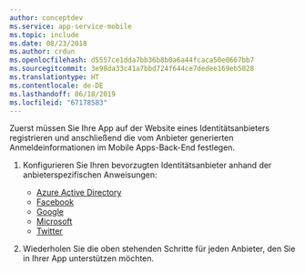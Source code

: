 ```yaml
---
author: conceptdev
ms.service: app-service-mobile
ms.topic: include
ms.date: 08/23/2018
ms.author: crdun
ms.openlocfilehash: d5557ce1dda7bb36b8b0a6a44fcaca50e0667bb7
ms.sourcegitcommit: 3e98da33c41a7bbd724f644ce7dedee169eb5028
ms.translationtype: HT
ms.contentlocale: de-DE
ms.lasthandoff: 06/18/2019
ms.locfileid: "67178583"
---
```

Zuerst müssen Sie Ihre App auf der Website eines Identitätsanbieters registrieren und anschließend die vom Anbieter generierten Anmeldeinformationen im Mobile Apps-Back-End festlegen.

1. Konfigurieren Sie Ihren bevorzugten Identitätsanbieter anhand der anbieterspezifischen Anweisungen:

   * [Azure Active Directory](../articles/app-service/configure-authentication-provider-aad.md)
   * [Facebook](../articles/app-service/configure-authentication-provider-facebook.md)
   * [Google](../articles/app-service/configure-authentication-provider-google.md)
   * [Microsoft](../articles/app-service/configure-authentication-provider-microsoft.md)
   * [Twitter](../articles/app-service/configure-authentication-provider-twitter.md)
2. Wiederholen Sie die oben stehenden Schritte für jeden Anbieter, den Sie in Ihrer App unterstützen möchten.

<!-- URLs. -->
[Azure portal]: https://portal.azure.com/
